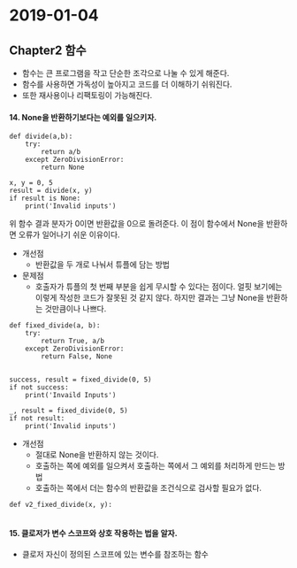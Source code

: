# 2019-01-04
## Chapter2 함수

- 함수는 큰 프로그램을 작고 단순한 조각으로 나눌 수 있게 해준다.
- 함수를 사용하면 가독성이 높아지고 코드를 더 이해하기 쉬워진다.
- 또한 재사용이나 리팩토링이 가능해진다.

#### 14. None을 반환하기보다는 예외를 일으키자.
```
def divide(a,b):
    try:
        return a/b
    except ZeroDivisionError:
        return None

x, y = 0, 5
result = divide(x, y)
if result is None:
    print('Invalid inputs')
```

위 함수 결과 분자가 0이면 반환값을 0으로 돌려준다.
이 점이 함수에서 None을 반환하면 오류가 일어나기 쉬운 이유이다.

- 개선점
    - 반환값을 두 개로 나눠서 튜플에 담는 방법
- 문제점
    - 호출자가 튜플의 첫 번째 부분을 쉽게 무시할 수 있다는 점이다.
    얼핏 보기에는 이렇게 작성한 코드가 잘못된 것 같지 않다. 하지만 결과는
    그냥 None을 반환하는 것만큼이나 나쁘다.
```
def fixed_divide(a, b):
    try:
        return True, a/b
    except ZeroDivisionError:
        return False, None


success, result = fixed_divide(0, 5)
if not success:
    print('Invaild Inputs')
    
_, result = fixed_divide(0, 5)
if not result:
    print('Invalid inputs')
```

- 개선점
    - 절대로 None을 반환하지 않는 것이다.
    - 호출하는 쪽에 예외를 일으켜서 호출하는 쪽에서 그 예외를 처리하게 만드는 방법
    - 호출하는 쪽에서 더는 함수의 반환값을 조건식으로 검사할 필요가 없다.
    
```
def v2_fixed_divide(x, y):
    
```


#### 15. 클로저가 변수 스코프와 상호 작용하는 법을 알자.
- 클로저
자신이 정의된 스코프에 있는 변수를 참조하는 함수